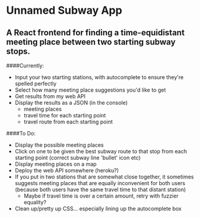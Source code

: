 # Unnamed Subway App
## A React frontend for finding a time-equidistant meeting place between two starting subway stops.

####Currently:
* Input your two starting stations, with autocomplete to ensure they're spelled perfectly
* Select how many meeting place suggestions you'd like to get
* Get results from my web API
* Display the results as a JSON (in the console)
  * meeting places
  * travel time for each starting point
  * travel route from each starting point

####To Do:
* Display the possible meeting places
* Click on one to be given the best subway route to that stop from each starting point (correct subway line 'bullet' icon etc)
* Display meeting places on a map
* Deploy the web API somewhere (heroku?)
* If you put in two stations that are somewhat close together, it sometimes suggests meeting places that are equally inconvenient for both users (because both users have the same travel time to that distant station)
  * Maybe if travel time is over a certain amount, retry with fuzzier equality?
* Clean up/pretty up CSS... especially lining up the autocomplete box


